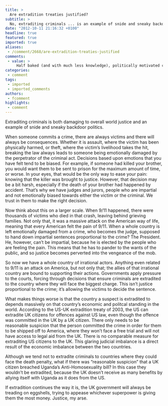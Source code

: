 ```yaml
---
title: >
  Are extradition treaties justified?
subtitle: >
  No, extraditing criminals ... is an example of snide and sneaky backdoor politics says Eleanor Angwin.
date: "2012-10-11 21:16:32 +0100"
headline: true
featured: true
imported: true
aliases:
 - /comment/2668/are-extradition-treaties-justified
comments:
 - value: >
     Half baked (and with much less knowledge), politically motivated comment on a matter of Justice. It's simply too important for that. You expose your personal prejudice (Americans are bad - the same xenophobia that would not be acceptable in other cases, but this is quite fine...) and seem to care not a jot for Justice and the rights of those you point out have been harmed. What damage done to Justice when a person accused of a crime is allowed to hide from his accusers? "Can't touch me - I've run to the United Kingdom." <br>Extradition treaties aren't perfect. They were devised by humans. They doubtless have much room for improvement. But the line you are putting forward is to discard them entirely, not seek improvement. Cowardly and lazy. "Better to let accused to hide in my country than than to face up to the challenge. So what, I'm not the one who has been wronged." <br> <br>Justice needs not only to be blind; it needs to have no blind spots. <br>
categories:
 - comment
tags:
 - imported
 - imported_comments
authors:
 - fcomment
highlights:
 - comment
---
```


Extraditing criminals is both damaging to overall world justice and an example of snide and sneaky backdoor politics.

When someone commits a crime, there are always victims and there will always be consequences. Whether it is assault, where the victim has been physically harmed, or theft, where the victim’s livelihood takes the hit, breaking the law always leads to someone being emotionally damaged by the perpetrator of the criminal act. Decisions based upon emotions that you have felt tend to be biased. For example, if someone had killed your brother, you would want them to be sent to prison for the maximum amount of time, or worse. In your eyes, that would be the only way to ease your pain: knowing that the killer was brought to justice. However, that decision may be a bit harsh, especially if the death of your brother had happened by accident. That’s why we have judges and jurors, people who are impartial and not emotionally biased towards either the victim or the criminal. We trust in them to make the right decision.

Now think about this on a larger scale. When 9/11 happened, there were thousands of victims who died in that crash, leaving behind grieving families. Not only that, it was a massive attack on the American way of life, meaning that every American felt the pain of 9/11. When a whole country is left emotionally damaged from a crime, who becomes the judge, supposed to hand down impartial sentences proportional to the crime? The President. He, however, can’t be impartial, because he is elected by the people who are feeling the pain. This means that he has to pander to the wants of the public, and so justice becomes perverted into the vengeance of the mob.

So now we have a whole country of irrational actors. Anything even related to 9/11 is an attack on America, but not only that; the allies of that irrational country are bound to supporting their actions. Governments apply pressure to the courts, forcing through decisions that ensure criminals are extradited to the country where they will face the biggest charge. This isn’t justice proportional to the crime; it’s allowing the victims to decide the sentence.

 What makes things worse is that the country a suspect is extradited to depends massively on that country’s economic and politcal standing in the world. According to the US-UK extradition treaty of 2003, the US can extradite UK citizens for offences against US law, even though the offence was committed in the UK by a UK citizen. There only needs to be reasonable suspicion that the person committed the crime in order for them to be shipped off to America, where they won’t face a free trial and will not have access to legal aid from the UK. There is no comparable measure for extraditing US citizens to the UK. This glaring judicial imbalance is a direct result of the economic imbalance between the two countries.

 Although we tend not to extradite criminals to countries where they could face the death penalty, what if there was “reasonable suspicion” that a UK citizen breached Uganda’s Anti-Homosexuality bill? In this case they wouldn’t be extradited, because the UK doesn’t receive as many benefits by allying itself with Uganda as it does from the US.

 If extradition continues the way it is, the UK government will always be treading on eggshells, trying to appease whichever superpower is giving them the most money. Justice, my arse.
